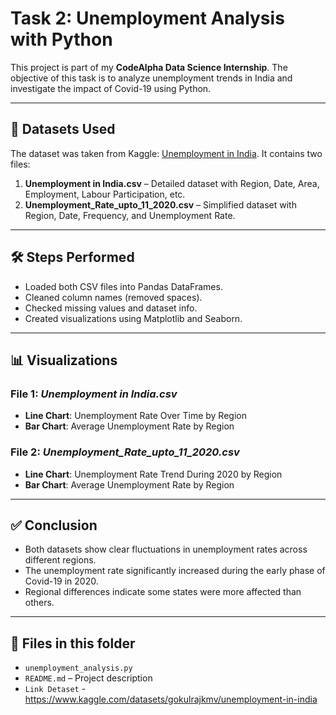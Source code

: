 # Task 2: Unemployment Analysis with Python

This project is part of my **CodeAlpha Data Science Internship**.
The objective of this task is to analyze unemployment trends in India and investigate the impact of Covid-19 using Python.

---

## 📌 Datasets Used

The dataset was taken from Kaggle: [Unemployment in India](https://www.kaggle.com/datasets/gokulrajkmv/unemployment-in-india).
It contains two files:

1. **Unemployment in India.csv** – Detailed dataset with Region, Date, Area, Employment, Labour Participation, etc.
2. **Unemployment_Rate_upto_11_2020.csv** – Simplified dataset with Region, Date, Frequency, and Unemployment Rate.

---

## 🛠️ Steps Performed

* Loaded both CSV files into Pandas DataFrames.
* Cleaned column names (removed spaces).
* Checked missing values and dataset info.
* Created visualizations using Matplotlib and Seaborn.

---

## 📊 Visualizations

### File 1: *Unemployment in India.csv*

* **Line Chart**: Unemployment Rate Over Time by Region
* **Bar Chart**: Average Unemployment Rate by Region

### File 2: *Unemployment_Rate_upto_11_2020.csv*

* **Line Chart**: Unemployment Rate Trend During 2020 by Region
* **Bar Chart**: Average Unemployment Rate by Region

---

## ✅ Conclusion

* Both datasets show clear fluctuations in unemployment rates across different regions.
* The unemployment rate significantly increased during the early phase of Covid-19 in 2020.
* Regional differences indicate some states were more affected than others.

---

## 📂 Files in this folder

* `unemployment_analysis.py`
* `README.md` – Project description
* `Link Detaset` - https://www.kaggle.com/datasets/gokulrajkmv/unemployment-in-india
